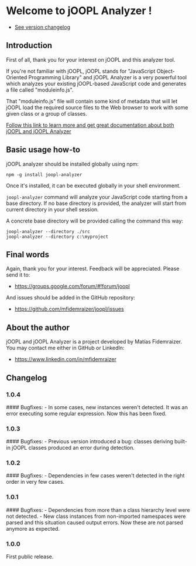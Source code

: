 # Welcome to jOOPL Analyzer !

- [See version changelog](#changelog)

## Introduction

First of all, thank you for your interest on jOOPL and this analyzer tool.

If you're not familiar with jOOPL, jOOPL stands for "JavaScript Object-Oriented Programming Library"
and jOOPL Analyzer is a very powerful tool which analyzes your existing jOOPL-based JavaScript code
and generates a file called "moduleinfo.js".

That "moduleinfo.js" file will contain some kind of metadata that will let jOOPL load the required 
source files to the Web browser to work with some given class or a group of classes.

[Follow this link to learn more and get great documentation about both jOOPL and jOOPL Analyzer](http://mfidemraizer.github.io/joopl/classes/joopl-analyzer.html)

## Basic usage how-to

jOOPL analyzer should be installed globally using npm:

	npm -g install joopl-analyzer

Once it's installed, it can be executed globally in your shell environment.

`joopl-analyzer` command will analyze your JavaScript code starting from a base directory. If no base directory is provided,
the analyzer will start from current directory in your shell session. 

A concrete base directory will be provided calling the command this way:

	joopl-analyzer --directory ./src
	joopl-analyzer --directory c:\myproject

## Final words

Again, thank you for your interest. Feedback will be appreciated. Please send it to:

- https://groups.google.com/forum/#!forum/joopl

And issues should be added in the GitHub repository:

- https://github.com/mfidemraizer/joopl/issues

## About the author
jOOPL and jOOPL Analyzer is a project developed by Matías Fidemraizer. You may contact me either in GitHub or LinkedIn:

- https://www.linkedin.com/in/mfidemraizer


<h2 id="changelog">Changelog</h2>

<h3 id="v1_0_2">1.0.4</h3>
#### Bugfixes:
- In some cases, new instances weren't detected. It was an error executing some regular expression. Now this has been fixed.

<h3 id="v1_0_2">1.0.3</h3>
#### Bugfixes:
- Previous version introduced a bug: classes deriving built-in jOOPL classes produced an error during detection.

<h3 id="v1_0_2">1.0.2</h3>
#### Bugfixes:
- Dependencies in few cases weren't detected in the right order in very few cases.

<h3 id="v1_0_1">1.0.1</h3> 
#### Bugfixes:
- Dependencies from more than a class hierarchy level were not detected.
- New class instances from non-imported namespaces were parsed and this situation caused output errors. Now these are not parsed anymore as expected.

<h3 id="v1_0_0">1.0.0</h3>
First public release.